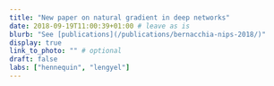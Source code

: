 ```yaml
---
title: "New paper on natural gradient in deep networks"
date: 2018-09-19T11:00:39+01:00 # leave as is
blurb: "See [publications](/publications/bernacchia-nips-2018/)"
display: true
link_to_photo: "" # optional
draft: false
labs: ["hennequin", "lengyel"]
---
```



